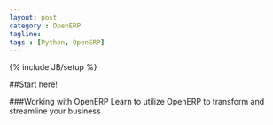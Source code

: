 ```yaml
---
layout: post
category : OpenERP
tagline:
tags : [Python, OpenERP]
---
```

{% include JB/setup %}

##Start here!

###Working with OpenERP
Learn to utilize OpenERP to transform and streamline your business

<!--![Face](https://lh5.googleusercontent.com/-GripjIMCLVE/Ux8HdGidWII/AAAAAAAAAL4/obPzlzxwhp4/s800/working_with_openerp.png "Working with OpenERP")-->
